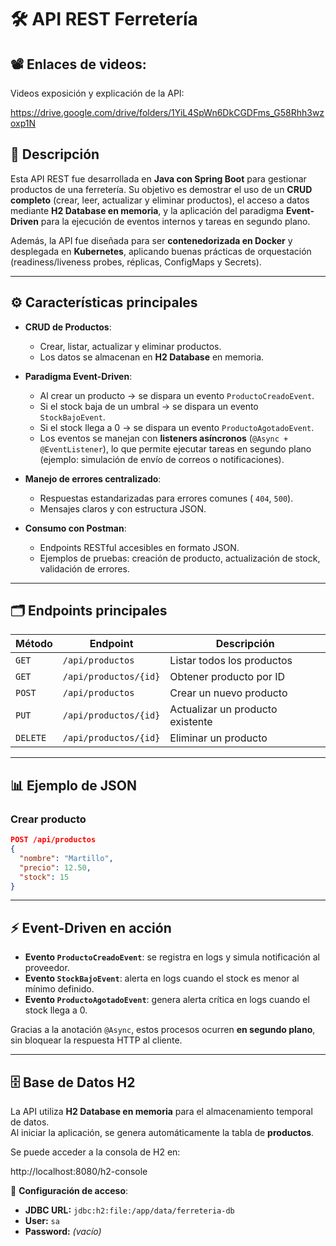 # 🛠️ API REST Ferretería

## 📽️​ Enlaces de videos:

Videos exposición y explicación de la API:

https://drive.google.com/drive/folders/1YiL4SpWn6DkCGDFms_G58Rhh3wzoxp1N


## 📌 Descripción
Esta API REST fue desarrollada en **Java con Spring Boot** para gestionar productos de una ferretería. Su objetivo es demostrar el uso de un **CRUD completo** (crear, leer, actualizar y eliminar productos), el acceso a datos mediante **H2 Database en memoria**, y la aplicación del paradigma **Event-Driven** para la ejecución de eventos internos y tareas en segundo plano.  

Además, la API fue diseñada para ser **contenedorizada en Docker** y desplegada en **Kubernetes**, aplicando buenas prácticas de orquestación (readiness/liveness probes, réplicas, ConfigMaps y Secrets).  

---

## ⚙️ Características principales
- **CRUD de Productos**:
  - Crear, listar, actualizar y eliminar productos.
  - Los datos se almacenan en **H2 Database** en memoria.  

- **Paradigma Event-Driven**:
  - Al crear un producto → se dispara un evento `ProductoCreadoEvent`.  
  - Si el stock baja de un umbral → se dispara un evento `StockBajoEvent`.  
  - Si el stock llega a 0 → se dispara un evento `ProductoAgotadoEvent`.  
  - Los eventos se manejan con **listeners asíncronos** (`@Async + @EventListener`), lo que permite ejecutar tareas en segundo plano (ejemplo: simulación de envío de correos o notificaciones).  

- **Manejo de errores centralizado**:
  - Respuestas estandarizadas para errores comunes ( `404`, `500`).  
  - Mensajes claros y con estructura JSON.  

- **Consumo con Postman**:
  - Endpoints RESTful accesibles en formato JSON.  
  - Ejemplos de pruebas: creación de producto, actualización de stock, validación de errores.  

---

## 🗂️ Endpoints principales

| Método   | Endpoint               | Descripción |
|----------|------------------------|-------------|
| `GET`    | `/api/productos`       | Listar todos los productos |
| `GET`    | `/api/productos/{id}`  | Obtener producto por ID |
| `POST`   | `/api/productos`       | Crear un nuevo producto |
| `PUT`    | `/api/productos/{id}`  | Actualizar un producto existente |
| `DELETE` | `/api/productos/{id}`  | Eliminar un producto |

---

## 📊 Ejemplo de JSON

### Crear producto
```json
POST /api/productos
{
  "nombre": "Martillo",
  "precio": 12.50,
  "stock": 15
}
````
---

## ⚡ Event-Driven en acción

- **Evento `ProductoCreadoEvent`**: se registra en logs y simula notificación al proveedor.  
- **Evento `StockBajoEvent`**: alerta en logs cuando el stock es menor al mínimo definido.  
- **Evento `ProductoAgotadoEvent`**: genera alerta crítica en logs cuando el stock llega a 0.  

Gracias a la anotación `@Async`, estos procesos ocurren **en segundo plano**, sin bloquear la respuesta HTTP al cliente.  

---

## 🗄️ Base de Datos H2

La API utiliza **H2 Database en memoria** para el almacenamiento temporal de datos.  
Al iniciar la aplicación, se genera automáticamente la tabla de **productos**.  

Se puede acceder a la consola de H2 en:  

http://localhost:8080/h2-console

📌 **Configuración de acceso**:
- **JDBC URL:** `jdbc:h2:file:/app/data/ferreteria-db`  
- **User:** `sa`  
- **Password:** *(vacío)* 
